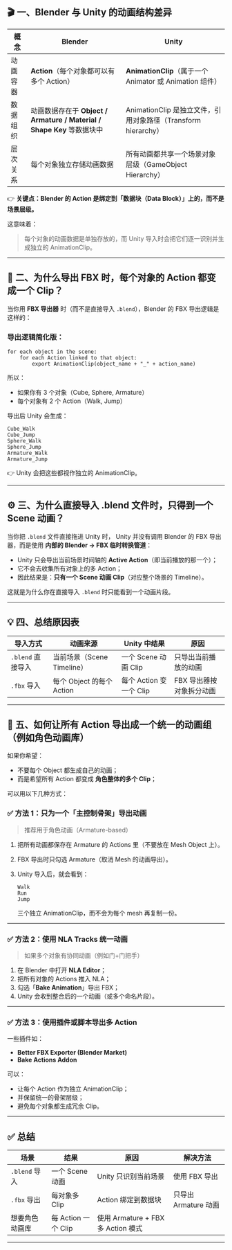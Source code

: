 ## 🎬 一、Blender 与 Unity 的动画结构差异

| 概念   | Blender                                                    | Unity                                           |
| ---- | ---------------------------------------------------------- | ----------------------------------------------- |
| 动画容器 | **Action**（每个对象都可以有多个 Action）                              | **AnimationClip**（属于一个 Animator 或 Animation 组件） |
| 数据组织 | 动画数据存在于 **Object / Armature / Material / Shape Key** 等数据块中 | AnimationClip 是独立文件，引用对象路径（Transform hierarchy） |
| 层次关系 | 每个对象独立存储动画数据                                               | 所有动画都共享一个场景对象层级（GameObject Hierarchy）           |

👉 **关键点：Blender 的 Action 是绑定到「数据块（Data Block）」上的，而不是场景层级。**

这意味着：

> 每个对象的动画数据是单独存放的，而 Unity 导入时会把它们逐一识别并生成独立的 AnimationClip。

---

## 🧩 二、为什么导出 FBX 时，每个对象的 Action 都变成一个 Clip？

当你用 **FBX 导出器** 时（而不是直接导入 `.blend`），Blender 的 FBX 导出逻辑是这样的：

### 导出逻辑简化版：

```
for each object in the scene:
    for each Action linked to that object:
        export AnimationClip(object_name + "_" + action_name)
```

所以：

* 如果你有 3 个对象（Cube, Sphere, Armature）
* 每个对象有 2 个 Action（Walk, Jump）

导出后 Unity 会生成：

```
Cube_Walk
Cube_Jump
Sphere_Walk
Sphere_Jump
Armature_Walk
Armature_Jump
```

👉 Unity 会把这些都视作独立的 AnimationClip。

---

## ⚙️ 三、为什么直接导入 .blend 文件时，只得到一个 Scene 动画？

当你把 `.blend` 文件直接拖进 Unity 时，
Unity 并没有调用 Blender 的 FBX 导出器，而是使用 **内部的 Blender → FBX 临时转换管道**：

* Unity 只会导出当前场景时间轴的 **Active Action**（即当前播放的那一个）；
* 它不会去收集所有对象上的多 Action；
* 因此结果是：**只有一个 Scene 动画 Clip**（对应整个场景的 Timeline）。

这就是为什么你在直接导入 `.blend` 时只能看到一个动画片段。

---

## 💡 四、总结原因表

| 导入方式          | 动画来源                 | Unity 中结果          | 原因             |
| ------------- | -------------------- | ------------------ | -------------- |
| `.blend` 直接导入 | 当前场景（Scene Timeline） | 一个 Scene 动画 Clip   | 只导出当前播放的动画     |
| `.fbx` 导入     | 每个 Object 的每个 Action | 每个 Action 变一个 Clip | FBX 导出器按对象拆分动画 |

---

## 🧭 五、如何让所有 Action 导出成一个统一的动画组（例如角色动画库）

如果你希望：

* 不要每个 Object 都生成自己的动画；
* 而是希望所有 Action 都变成 **角色整体的多个 Clip**；

可以用以下几种方式：

### ✅ 方法 1：只为一个「主控制骨架」导出动画

> 推荐用于角色动画（Armature-based）

1. 把所有动画都保存在 Armature 的 Actions 里（不要放在 Mesh Object 上）。
2. FBX 导出时只勾选 Armature（取消 Mesh 的动画导出）。
3. Unity 导入后，就会看到：

   ```
   Walk
   Run
   Jump
   ```

   三个独立 AnimationClip，而不会为每个 mesh 再复制一份。

---

### ✅ 方法 2：使用 NLA Tracks 统一动画

> 如果多个对象有协同动画（例如门+门把手）

1. 在 Blender 中打开 **NLA Editor**；
2. 把所有对象的 Actions 推入 NLA；
3. 勾选「**Bake Animation**」导出 FBX；
4. Unity 会收到整合后的一个动画（或多个命名片段）。

---

### ✅ 方法 3：使用插件或脚本导出多 Action

一些插件如：

* **Better FBX Exporter (Blender Market)**
* **Bake Actions Addon**

可以：

* 让每个 Action 作为独立 AnimationClip；
* 并保留统一的骨架层级；
* 避免每个对象都生成冗余 Clip。

---

## ✅ 总结

| 场景          | 结果               | 原因                            | 解决方法            |
| ----------- | ---------------- | ----------------------------- | --------------- |
| `.blend` 导入 | 一个 Scene 动画      | Unity 只识别当前场景                 | 使用 FBX 导出       |
| `.fbx` 导出   | 每对象多 Clip        | Action 绑定到数据块                 | 只导出 Armature 动画 |
| 想要角色动画库     | 每 Action 一个 Clip | 使用 Armature + FBX 多 Action 模式 |                 |

---
